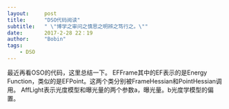 ```yaml
---
layout:     post
title:      "DSO代码阅读"
subtitle:   " \"博学之审问之慎思之明辨之笃行之。\""
date:       2017-2-28 22：19
author:     "Bobin"
tags:
    - DSO
---
```

最近再看OSO的代码，这里总结一下。
EFFrame其中的EF表示的是Energy Function，类似的是EFPoint。这两个类分别被FrameHessian和PointHessian调用。
AffLight表示光度模型和曝光量的两个参数a，曝光量。b光度学模型的偏置。
